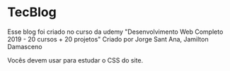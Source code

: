 # TecBlog
Esse blog foi criado no curso da udemy "Desenvolvimento Web Completo 2019 - 20 cursos + 20 projetos"
Criado por Jorge Sant Ana, Jamilton Damasceno

Vocês devem usar para estudar o CSS do site.


